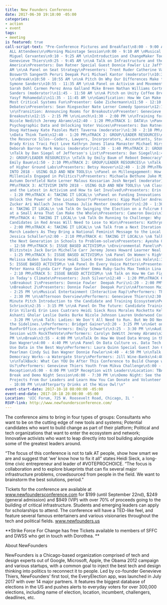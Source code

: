 ```yaml
---
title: New Founders Conference
date: 2017-06-30 19:18:00 -05:00
categories:
- action
- event
tags:
- meeting
is featured: true
call-script-text: "Pre-Conference Pictures and Breakfast\n8:00 - 9:00 AM \nBreakfast\nParticipants:
  ALL Attendees\n\nMorning Mainstage Session\n9:00 - 9:10 AM \nMusical Opener\nPerformer:
  Miguel Cervantes\n9:10 - 9:25 AM \n\nIntroduction and ChangeMaker Tool Unveiling\nPresenter:
  Genevieve Thiers\n9:25 - 9:45 AM \n\nA Talk on Infrastructure and the Future of
  America\nPresenters: Dan Ratner Special Guest Donnie Fowler Liz Jaff\n9:50 - 10:30
  AM \n\nA Panel on Seat Strategy\nPresenters: Trent Ruder Catherine Vaughan Rita
  Bosworth Sangeeth Peruri Deepak Puri Michael Kantor (moderator)\n10:30 - 10:50 AM
  \n\nBreak\n10:50 - 10:55 AM \n\nA Pitch On Why Our Differences Make the Best Movements\nPresenter:
  Symone Sanders\n10:55 - 11:35 AM \n\nA Panel on Activism and Movements\nPresenters:
  Sarah Dohl Carmen Perez Anna Galland Mike Breen Nathan Williams Cortney Tunis Symone
  Sanders (moderator)\n11:45 - 11:50 AM \n\nA Pitch on Unity Coffee Breaks\nPresenter:
  Yasyf Mohamedali\n11:35 - 11:45 AM \n\nGamification: How We Can Make Changing Our
  Most Critical Systems Fun\nPresenter: Gabe Zichermann\n11:50 - 12:10 PM \n\nDumb
  Debates\nPresenters: Sean Riegsecker Nate Lerner Comedy Sponsor\n12:10 - 12:15 PM
  \n\nTransition: Announcing Rooms for Breakouts\nPresenter: Genevieve Thiers\n\nAfternoon
  Breakouts\n12:15 - 2:15 PM \n\nLunch\n1:30 - 2:00 PM \n\nTraining for ActLocal Summits\nPresenters:
  Nicole Neditch Jeremy Abrams\n12:40 - 1:20 PM\nTRACK 1: DATA\n \nPanel on the Future:
  Psychographic Data and Unlocking Voter Voices\nPresenters: Dan Ratner Drew Linzer
  Doug Hattaway Kate Pazoles Matt Taverna (moderator)\n1:30 - 2:10 PM\nTRACK 1: DATA\n
  \nData Think Tank\n12:40 - 1:20 PM\nTRACK 2: GROUP/LEADER RESOURCES\n \nPanel on
  the Resource Silos--Coders, Lawyers, Incorporators, Accountants, Storytellers\nPresenters:
  Brady Kriss Traci Feit Love Kathryn Jones Ilana Manaster Michael Hirschorn Sam Rosen
  Deborah Barron Mark Hanis (moderator)\n1:30 - 1:40 PM\nTRACK 2: GROUP/LEADER RESOURCES\n
  \nTalk by Dan Siegel of Jefferson's List\nPresenters: Dan Siegel\n1:40 - 1:50 PM\nTRACK
  2: GROUP/LEADER RESOURCES\n \nTalk by Emily Baum of Reboot Democracy\nPresenters:
  Emily Baum\n1:50 - 2:10 PM\nTRACK 2: GROUP/LEADER RESOURCES\n \nTalk By Betsy Hoover
  of Higher Ground Labs\nPresenters: Betsy Hoover\n12:40 - 1:20 PM\nTRACK 3: ACTIVISM
  INTO 2018 - USING OLD AND NEW TOOLS\n \nPanel on Millengagement: How Can We Get
  Millenials Engaged in Politics?\nPresenters: Michaela Bethune Jake Mikva Malia Fisher
  Autumn Dornfield Nate Lerner Malous Kossarian Josh Nerpel (moderator)\n1:30 - 2:10
  PM\nTRACK 3: ACTIVISM INTO 2018 - USING OLD AND NEW TOOLS\n \nA Class On The Ecosystem
  and the Latest in Activism and How to Get Involved\nPresenters: Erin Mazursky\n12:40
  - 1:20 PM\nTRACK 4: TAKING IT LOCAL\n \nPanel on Funding Innovations: How Can We
  Unlock the Power of the Local Donor?\nPresenters: Kipp Mueller Andrea Hailey Jonathan
  Zucker Ari Wallach Jesse Thomas Julie Menter (moderator)\n1:20 - 1:30 PM\nTRACK
  4: TAKING IT LOCAL\n \nA Talk On Swinging the Election on a Fulcrum Point--a Look
  at a Small Area That Can Make the Whole\nPresenters: Cameron Davis\n1:40 - 1:50
  PM\nTRACK 4: TAKING IT LOCAL\n \nA Talk On Running to Challenge: Why Some Local
  Candidates in Red Areas Will Need to Lose to Win\nPresenters: Kathryn Poindexter\n1:50
  - 2:00 PM\nTRACK 4: TAKING IT LOCAL\n \nA Talk from a Next Iteration of the Women's
  March Leaders As They Bring a National Feminist Message to the Local Level\nPresenters:
  Jessica Schaller\n2:00 - 2:10 PM\nTRACK 4: TAKING IT LOCAL\n \nA Talk On Training
  the Next Generation in Schools to Problem-solve\nPresenters: Ayesha Qazi\n12:20
  - 12:50 PM\nTRACK 5: ISSUE BASED ACTIVISM\n \nEnvironmental Panel\nPresenters: Ryan
  Blitzstein Jack Darin Michelle Carr Jeremy Jones Howard Learner Neal Sales-griffin\n12:55
  - 1:25 PM\nTRACK 5: ISSUE BASED ACTIVISM\n \nA Panel On Women's Rights\nPresenters:
  Melissa Widen Sasha Bruce Heidi Sieck Oren Jacobson Corliss Hale\n1:30 - 2:00 PM\nTRACK
  5: ISSUE BASED ACTIVISM\n \nA Panel On Every Voice Matters\nPresenters: Marya Bangee
  Peter Hanna Glynda Carr Page Gardner Emma Ruby-Sachs Max Temkin Lina Sergie\n2:00
  - 2:10 PM\nTRACK 5: ISSUE BASED ACTIVISM\n \nA Talk on How We Can Fight Corruption
  in Today's Climate\nPresenters: Josh Silver\n12:40 - 1:20 PM\nTRACK 6: BREAKOUTS\n
  \nBreakout 1\nPresenters: Donnie Fowler  Deepak Puri\n1:20 - 2:00 PM\nTRACK 6: BREAKOUTS\n
  \nBreakout 2\nPresenters: Donnie Fowler  Deepak Puri\n\nAfternoon Mainstage Session\n2:15
  - 2:25 PM \n\nMusical Entertainment (Interactive Rap)\nPerformers: The Q brothers\n2:25
  - 2:30 PM \n\nAfternoon Overview\nPerformers: Genevieve Thiers\n2:30 - 2:35 PM \n\n5
  Minute Pitch Introduction to the Candidate and Training Ecosystem\nPerformers: Stephanie
  Schriock\n2:35 - 3:15 PM \n\nA Panel On The future: Candidate Training and Recruitment\nPerformers:
  Erin Vilardi Erin Loos Cuatraro Heidi Sieck Ross Morales Rocketto Kelly Dietrich
  Ashanti Gholar Leslie Danks Burke Nicole Johnson Lauren Underwood Corliss Hale\n3:15
  - 3:20 PM \n\nA Talk: Ladies: We Don't All Need to Run. But We DO Need to Get Off
  the Sidelines.\nPerformers: Bridget Gainer\n3:20 - 3:25 PM \n\nGet on the Ballot:
  RunForOffice.org\nPerformers: Emily Schwartz\n3:25 - 3:30 PM \n\nAudience Participation
  Session with RockTheVote\nPerformers: Carolyn DeWitt Jeremy Abrams\n3:30 - 3:50
  PM \n\nBreak\n3:55 - 4:00 PM \n\nTalk On How We Used Data Wrong in the Past\nPerformers:
  Dan Wagner\n4:00 - 4:40 PM \n\nA Panel On Data Culture vs. Data Tech and How to
  Use Data in the Best Way\nPerformers: Laura Quinn Special Guest Jon Carson Nathaniel
  Pearlman Cindy Sui Dan Wagner Donnie Fowler\n4:40 - 4:50 PM \n\nTalk On Why Our
  Democracy Works--a Watergate Story\nPerformers: Jill Wine-Banks\n4:40 - 4:50 PM
  \n\nTalkBack: What Can YOU Do After This Conference to Build Change with All of
  Us?\nPerformers: Genevieve Thiers Youth from Mikva Challenge\n5:00 - 6:00 PM \n\nDinner
  Reception\n5:00 - 6:00 PM \nVIP Reception with Leaders\nLocation: TBA\n\nNetworking
  Break and Demo Night Session\n6:00 - 7:30 PM \n\nDemo Night: See the ChangeMaker
  Projects From Our Leaders and Learn How You Can Donate and Volunteer to Help!\n7:30
  - 10:00 PM \n\nAfterparty Drinks at the Wise Owl!\n"
event-start-date: 2017-10-18 08:00:00 -05:00
event-end-date: 2017-10-18 20:00:00 -05:00
Location: 'UIC Forum, 725 W. Roosevelt Road, Chicago, IL '
RSVP-link: http://www.newfoundersconference.com/
---
```


The conference aims to bring in four types of groups: Consultants who want to be on the cutting edge of new tools and systems; Potential candidates who want to build change as part of their platform; Political and tech organizations that want to enter the ecosystem and network; Innovative activists who want to leap directly into tool building alongside some of the greatest leaders around.

“The focus of this conference is not to talk AT people, show how smart we are and suggest that ‘we’ know how to fix it all” states Heidi Sieck, a long-time civic entrepreneur and leader of #VOTEPROCHOICE. “The focus is collaboration and to explore blueprints that can fix several major infrastructure problems, crowdsourced from people in the field. We want to brainstorm the best solutions, period.”

Tickets for the conference are available at www.newfoundersconference.com for $199 (until September 22nd), $249 (general admission) and $949 (VIP) with over 70% of proceeds going to the building of critical infrastructure. Students and emerging leaders can apply for scholarships to attend. The conference will have a TED-like feel, and feature several famous entertainers and various visionaries throughout the tech and political fields. www.newfounders.us

**Strike Force For Change has free Tickets available to members of SFFC and DWSS who get in touch with Dorothea. **

About NewFounders

NewFounders is a Chicago-based organization comprised of tech and design experts out of Google, Microsoft, Apple, the Obama 2012 campaign and various startups, with a common goal to inject the best tech and design thinking into politics to reconnect it to people. Led by co-founder Genevieve Thiers, NewFounders’ first tool, the EveryElection app, was launched in July 2017 with over 14 major partners. It features the biggest database of elections in the US and pushes alerts to everyday voters for over 300,000 elections, including name of election, location, incumbent, challengers, deadlines, etc.
